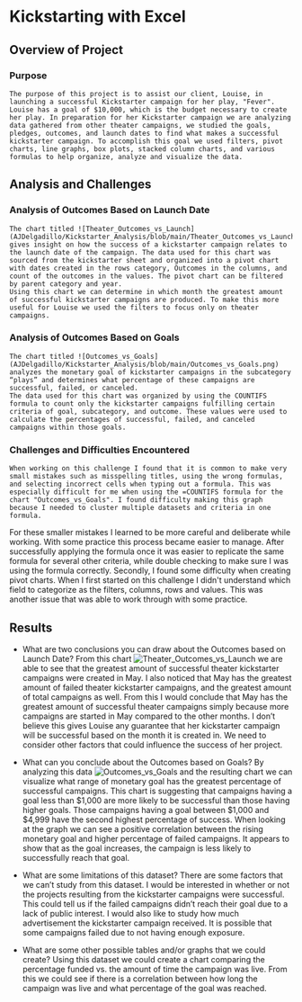 # Kickstarting with Excel

## Overview of Project

### Purpose
	The purpose of this project is to assist our client, Louise, in launching a successful Kickstarter campaign for her play, "Fever". Louise has a goal of $10,000, which is the budget necessary to create her play. In preparation for her Kickstarter campaign we are analyzing data gathered from other theater campaigns, we studied the goals, pledges, outcomes, and launch dates to find what makes a successful kickstarter campaign. To accomplish this goal we used filters, pivot charts, line graphs, box plots, stacked column charts, and various formulas to help organize, analyze and visualize the data. 

## Analysis and Challenges

### Analysis of Outcomes Based on Launch Date
	The chart titled ![Theater_Outcomes_vs_Launch](AJDelgadillo/Kickstarter_Analysis/blob/main/Theater_Outcomes_vs_Launch.png) gives insight on how the success of a kickstarter campaign relates to the launch date of the campaign. The data used for this chart was sourced from the kickstarter sheet and organized into a pivot chart with dates created in the rows category, Outcomes in the columns, and count of the outcomes in the values. The pivot chart can be filtered by parent category and year. 
	Using this chart we can determine in which month the greatest amount of successful kickstarter campaigns are produced. To make this more useful for Louise we used the filters to focus only on theater campaigns. 

### Analysis of Outcomes Based on Goals
	The chart titled ![Outcomes_vs_Goals](AJDelgadillo/Kickstarter_Analysis/blob/main/Outcomes_vs_Goals.png) analyzes the monetary goal of kickstarter campaigns in the subcategory “plays” and determines what percentage of these campaigns are successful, failed, or canceled.
	The data used for this chart was organized by using the COUNTIFS formula to count only the kickstarter campaigns fulfilling certain criteria of goal, subcategory, and outcome. These values were used to calculate the percentages of successful, failed, and canceled campaigns within those goals. 

### Challenges and Difficulties Encountered
	When working on this challenge I found that it is common to make very small mistakes such as misspelling titles, using the wrong formulas, and selecting incorrect cells when typing out a formula. This was especially difficult for me when using the =COUNTIFS formula for the chart "Outcomes_vs_Goals". I found difficulty making this graph because I needed to cluster multiple datasets and criteria in one formula. 
For these smaller mistakes I learned to be more careful and deliberate while working. With some practice this process became easier to manage. After successfully applying the formula once it was easier to replicate the same formula for several other criteria, while double checking to make sure I was using the formula correctly. 
	Secondly, I found some difficulty when creating pivot charts. When I first started on this challenge I didn't understand which field to categorize as the filters, columns, rows and values. This was another issue that was able to work through with some practice. 

## Results

- What are two conclusions you can draw about the Outcomes based on Launch Date?
	From this chart ![Theater_Outcomes_vs_Launch](Kickstarter_Analysis/Theater_Outcomes_vs_Launch.png) we are able to see that the greatest amount of successful theater kickstarter campaigns were created in May. I also noticed that May has the greatest amount of failed theater kickstarter campaigns, and the greatest amount of total campaigns as well. 
	From this I would conclude that May has the greatest amount of successful theater campaigns simply because more campaigns are started in May compared to the other months. I don’t believe this gives Louise any guarantee that her kickstarter campaign will be successful based on the month it is created in. We need to consider other factors that could influence the success of her project.

- What can you conclude about the Outcomes based on Goals?
	By analyzing this data ![Outcomes_vs_Goals](Kickstarter_Analysis/Outcomes_vs_Goals.png) and the resulting chart we can visualize what range of monetary goal has the greatest percentage of successful campaigns. This chart is suggesting that campaigns having a goal less than $1,000 are more likely to be successful than those having higher goals. Those campaigns having a goal between $1,000 and $4,999 have the second highest percentage of success.
	When looking at the graph we can see a positive correlation between the rising monetary goal and higher percentage of failed campaigns. It appears to show that as the goal increases, the campaign is less likely to successfully reach that goal.

- What are some limitations of this dataset?
	There are some factors that we can’t study from this dataset.
I would be interested in whether or not the projects resulting from the kickstarter campaigns were successful. This could tell us if the failed campaigns didn’t reach their goal due to a lack of public interest. I would also like to study how much advertisement the kickstarter campaign received. It is possible that some campaigns failed due to not having enough exposure. 

- What are some other possible tables and/or graphs that we could create?
	Using this dataset we could create a chart comparing the percentage funded vs. the amount of time the campaign was live. From this we could see if there is a correlation between how long the campaign was live and what percentage of the goal was reached. 
